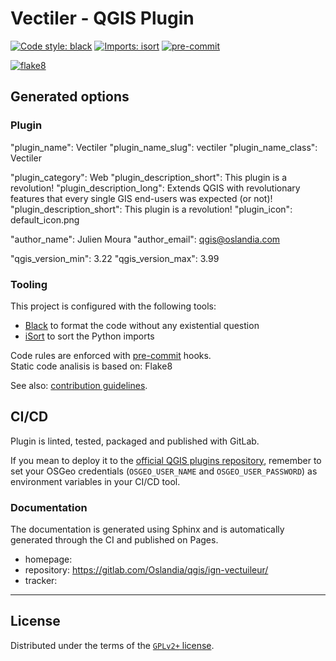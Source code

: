 # Vectiler - QGIS Plugin

[![Code style: black](https://img.shields.io/badge/code%20style-black-000000.svg)](https://github.com/psf/black)
[![Imports: isort](https://img.shields.io/badge/%20imports-isort-%231674b1?style=flat&labelColor=ef8336)](https://pycqa.github.io/isort/)
[![pre-commit](https://img.shields.io/badge/pre--commit-enabled-brightgreen?logo=pre-commit&logoColor=white)](https://github.com/pre-commit/pre-commit)


[![flake8](https://img.shields.io/badge/linter-flake8-green)](https://flake8.pycqa.org/)

## Generated options

### Plugin

"plugin_name": Vectiler
"plugin_name_slug": vectiler
"plugin_name_class": Vectiler

"plugin_category": Web
"plugin_description_short": This plugin is a revolution!
"plugin_description_long": Extends QGIS with revolutionary features that every single GIS end-users was expected (or not)!
"plugin_description_short": This plugin is a revolution!
"plugin_icon": default_icon.png

"author_name": Julien Moura
"author_email": qgis@oslandia.com

"qgis_version_min": 3.22
"qgis_version_max": 3.99

### Tooling

This project is configured with the following tools:

- [Black](https://black.readthedocs.io/en/stable/) to format the code without any existential question
- [iSort](https://pycqa.github.io/isort/) to sort the Python imports

Code rules are enforced with [pre-commit](https://pre-commit.com/) hooks.  
Static code analisis is based on: Flake8

See also: [contribution guidelines](CONTRIBUTING.md).

## CI/CD

Plugin is linted, tested, packaged and published with GitLab.

If you mean to deploy it to the [official QGIS plugins repository](https://plugins.qgis.org/), remember to set your OSGeo credentials (`OSGEO_USER_NAME` and `OSGEO_USER_PASSWORD`) as environment variables in your CI/CD tool.


### Documentation

The documentation is generated using Sphinx and is automatically generated through the CI and published on Pages.

- homepage: <None>
- repository: <https://gitlab.com/Oslandia/qgis/ign-vectuileur/>
- tracker: <None>

----

## License

Distributed under the terms of the [`GPLv2+` license](LICENSE).
